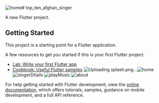 ![home](https://github.com/user-attachments/assets/86ddd097-ef57-4799-8839-1c61b6ef87cd)# top_ten_afghan_singer

A new Flutter project.

## Getting Started

This project is a starting point for a Flutter application.

A few resources to get you started if this is your first Flutter project:

- [Lab: Write your first Flutter app](https://docs.flutter.dev/get-started/codelab)
- [Cookbook: Useful Flutter samples](https://docs.flutter.dev/cookbook)
![Uploading splash.png…]()![home](https://github.com/user-attachments/assets/ce37e7f0-b1a5-4170-b3b0-36a2430c3107)![singerDitails](https://github.com/user-attachments/assets/0914c9b3-ff43-4e18-adf8-9a6162e9b194)
![playMusic](https://github.com/user-attachments/assets/eb0e23eb-de34-4eba-a859-5ec8ffffc8e9)
![about](https://github.com/user-attachments/assets/34e6969e-242f-4e2c-8b8d-197e746edd8e)



For help getting started with Flutter development, view the
[online documentation](https://docs.flutter.dev/), which offers tutorials,
samples, guidance on mobile development, and a full API reference.
